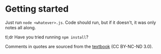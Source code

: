 Getting started
==

Just run `node <whatever>.js`. Code should run, but if it doesn't, it was only notes all along.

tl;dr Have you tried running `npm install`?

Comments in quotes are sourced from the [textbook][understanding6] (CC BY-NC-ND 3.0).

[understanding6]: https://leanpub.com/understandinges6